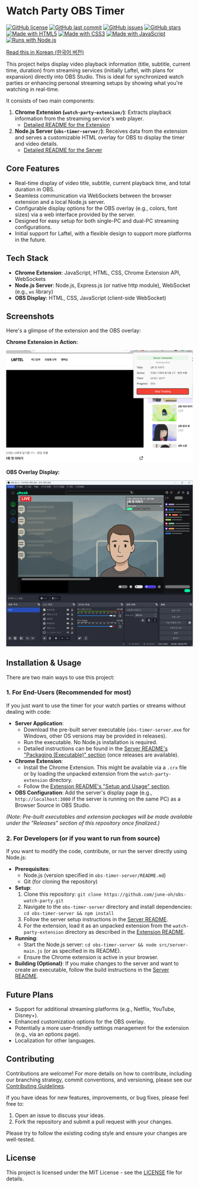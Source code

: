 # Watch Party OBS Timer

[![GitHub license](https://img.shields.io/badge/license-MIT-blue.svg)](./LICENSE)
[![GitHub last commit](https://img.shields.io/github/last-commit/june-oh/obs-watch-party)](https://github.com/june-oh/obs-watch-party/commits/main)
[![GitHub issues](https://img.shields.io/github/issues/june-oh/obs-watch-party)](https://github.com/june-oh/obs-watch-party/issues)
[![GitHub stars](https://img.shields.io/github/stars/june-oh/obs-watch-party?style=social)](https://github.com/june-oh/obs-watch-party/stargazers)
[![Made with HTML5](https://img.shields.io/badge/HTML-5-orange.svg?style=flat-square&logo=html5&logoColor=white)](https://developer.mozilla.org/en-US/docs/Web/Guide/HTML/HTML5)
[![Made with CSS3](https://img.shields.io/badge/CSS-3-blue.svg?style=flat-square&logo=css3&logoColor=white)](https://developer.mozilla.org/en-US/docs/Web/CSS)
[![Made with JavaScript](https://img.shields.io/badge/JavaScript-ES6-yellow.svg?style=flat-square&logo=javascript&logoColor=black)](https://developer.mozilla.org/en-US/docs/Web/JavaScript)
[![Runs with Node.js](https://img.shields.io/badge/Node.js-LTS-green.svg?style=flat-square&logo=nodedotjs&logoColor=white)](https://nodejs.org/)
<!-- [![GitHub release (latest by date)](https://img.shields.io/github/v/release/june-oh/obs-watch-party)](https://github.com/june-oh/obs-watch-party/releases/latest) -->
<!-- [![Build Status](https://github.com/june-oh/obs-watch-party/actions/workflows/main.yml/badge.svg)](https://github.com/june-oh/obs-watch-party/actions/workflows/main.yml) -->

[Read this in Korean (한국어 버전)](./README.ko.md)

This project helps display video playback information (title, subtitle, current time, duration) from streaming services (initially Laftel, with plans for expansion) directly into OBS Studio. This is ideal for synchronized watch parties or enhancing personal streaming setups by showing what you're watching in real-time.

It consists of two main components:

1.  **Chrome Extension (`watch-party-extension/`)**: Extracts playback information from the streaming service's web player.
    *   [Detailed README for the Extension](./watch-party-extension/README.md)
2.  **Node.js Server (`obs-timer-server/`)**: Receives data from the extension and serves a customizable HTML overlay for OBS to display the timer and video details.
    *   [Detailed README for the Server](./obs-timer-server/README.md)

## Core Features

*   Real-time display of video title, subtitle, current playback time, and total duration in OBS.
*   Seamless communication via WebSockets between the browser extension and a local Node.js server.
*   Configurable display options for the OBS overlay (e.g., colors, font sizes) via a web interface provided by the server.
*   Designed for easy setup for both single-PC and dual-PC streaming configurations.
*   Initial support for Laftel, with a flexible design to support more platforms in the future.

## Tech Stack

*   **Chrome Extension**: JavaScript, HTML, CSS, Chrome Extension API, WebSockets
*   **Node.js Server**: Node.js, Express.js (or native http module), WebSocket (e.g., `ws` library)
*   **OBS Display**: HTML, CSS, JavaScript (client-side WebSocket)

## Screenshots

Here's a glimpse of the extension and the OBS overlay:

**Chrome Extension in Action:**

![Chrome Extension UI showing video detection and server connection status](./imgs/extension.png)

**OBS Overlay Display:**

![OBS overlay showing video title, series, progress bar, and time](./imgs/obs.png)

## Installation & Usage

There are two main ways to use this project:

### 1. For End-Users (Recommended for most)

If you just want to use the timer for your watch parties or streams without dealing with code:

*   **Server Application**:
    *   Download the pre-built server executable (`obs-timer-server.exe` for Windows, other OS versions may be provided in releases).
    *   Run the executable. No Node.js installation is required.
    *   Detailed instructions can be found in the [Server README's "Packaging (Executable)" section](./obs-timer-server/README.md#packaging-executable) (once releases are available).
*   **Chrome Extension**:
    *   Install the Chrome Extension. This might be available via a `.crx` file or by loading the unpacked extension from the `watch-party-extension` directory.
    *   Follow the [Extension README's "Setup and Usage" section](./watch-party-extension/README.md#setup-and-usage).
*   **OBS Configuration**: Add the server's display page (e.g., `http://localhost:3000` if the server is running on the same PC) as a Browser Source in OBS Studio.

*(Note: Pre-built executables and extension packages will be made available under the "Releases" section of this repository once finalized.)*

### 2. For Developers (or if you want to run from source)

If you want to modify the code, contribute, or run the server directly using Node.js:

*   **Prerequisites**:
    *   Node.js (version specified in `obs-timer-server/README.md`)
    *   Git (for cloning the repository)
*   **Setup**:
    1.  Clone this repository: `git clone https://github.com/june-oh/obs-watch-party.git`
    2.  Navigate to the `obs-timer-server` directory and install dependencies: `cd obs-timer-server && npm install`
    3.  Follow the server setup instructions in the [Server README](./obs-timer-server/README.md#setup-and-usage).
    4.  For the extension, load it as an unpacked extension from the `watch-party-extension` directory as described in the [Extension README](./watch-party-extension/README.md#setup-and-usage).
*   **Running**:
    *   Start the Node.js server: `cd obs-timer-server && node src/server-main.js` (or as specified in its README).
    *   Ensure the Chrome extension is active in your browser.
*   **Building (Optional)**: If you make changes to the server and want to create an executable, follow the build instructions in the [Server README](./obs-timer-server/README.md#packaging-executable).

## Future Plans

*   Support for additional streaming platforms (e.g., Netflix, YouTube, Disney+).
*   Enhanced customization options for the OBS overlay.
*   Potentially a more user-friendly settings management for the extension (e.g., via an options page).
*   Localization for other languages.

## Contributing

Contributions are welcome! For more details on how to contribute, including our branching strategy, commit conventions, and versioning, please see our [Contributing Guidelines](./CONTRIBUTING.md).

If you have ideas for new features, improvements, or bug fixes, please feel free to:

1.  Open an issue to discuss your ideas.
2.  Fork the repository and submit a pull request with your changes.

Please try to follow the existing coding style and ensure your changes are well-tested.

## License

This project is licensed under the MIT License - see the [LICENSE](./LICENSE) file for details. 